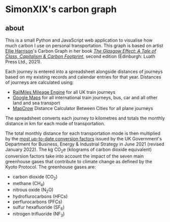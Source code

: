 # SimonXIX's carbon graph

## about

This is a small Python and JavaScript web application to visualise how much carbon I use on personal transportation. This graph is based on artist [Ellie Harrison](https://www.ellieharrison.com/)'s Carbon Graph in her book *[The Glasgow Effect: A Tale of Class, Capitalism & Carbon Footprint](https://www.ellieharrison.com/commodities/glasgoweffect/)*, second edition (Edinburgh: Luath Press Ltd., 2021).

Each journey is entered into a spreadsheet alongside distances of journeys based on my existing records and calendar entries for that year. Distances of journeys are calculated using:

- [RailMiles Mileage Engine](https://my.railmiles.me/mileage-engine/) for all UK train journeys
- [Google Maps](https://www.google.co.uk/maps) for all international train journeys, bus, car and all other land and sea transport
- [MapCrow](https://www.mapcrow.info/) Distance Calculator Between Cities for all plane journeys

The spreadsheet converts each journey to kilometres and totals the monthly distance in km for each mode of transportation.

The total monthly distance for each transportation mode is then multiplied by the [most up-to-date conversion factors](https://www.gov.uk/government/publications/greenhouse-gas-reporting-conversion-factors-2021) issued by the UK Government's Department for Business, Energy & Industrial Strategy in June 2021 (revised January 2022). The kg CO<sub>2</sub>e (kilograms of carbon dioxide equivalent) conversion factors take into account the impact of the seven main greenhouse gases that contribute to climate change as defined by the Kyoto Protocol. The greenhouse gases are:

- carbon dioxide (CO<sub>2</sub>)
- methane (CH<sub>4</sub>)
- nitrous oxide (N<sub>2</sub>O)
- hydroflurocarbons (HFCs)
- perflurocarbons (PFCs)
- sulfur hexafluoride (SF<sub>6</sub>)
- nitrogen trifluoride (NF<sub>3</sub>)
